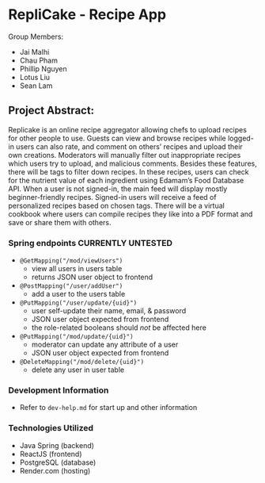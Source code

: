 # RepliCake - Recipe App

Group Members:
* Jai Malhi
* Chau Pham
* Phillip Nguyen
* Lotus Liu
* Sean Lam

## Project Abstract:
Replicake is an online recipe aggregator allowing chefs to upload recipes for other people to use. Guests can view and browse recipes while logged-in users can also rate, and comment on others’ recipes and upload their own creations. Moderators will manually filter out inappropriate recipes which users try to upload, and malicious comments. Besides these features, there will be tags to filter down recipes. In these recipes, users can check for the nutrient value of each ingredient using Edamam’s Food Database API. When a user is not signed-in, the main feed will display mostly beginner-friendly recipes. Signed-in users will receive a feed of personalized recipes based on chosen tags. There will be a virtual cookbook where users can compile recipes they like into a PDF format and save or share them with others. 

### Spring endpoints **CURRENTLY UNTESTED**
- `@GetMapping("/mod/viewUsers")` 
    - view all users in users table
    - returns JSON user object to frontend
- `@PostMapping("/user/addUser")`
    - add a user to the users table 
- `@PutMapping("/user/update/{uid}")`
    - user self-update their name, email, & password
    - JSON user object expected from frontend
    - the role-related booleans should *not* be affected here
- `@PutMapping("/mod/update/{uid}")`
    - moderator can update any attribute of a user
    - JSON user object expected from frontend
- `@DeleteMapping("/mod/delete/{uid}")`
    - delete any user in user table

### Development Information
- Refer to `dev-help.md` for start up and other information
### Technologies Utilized
- Java Spring (backend)
- ReactJS (frontend)
- PostgreSQL (database)
- Render.com (hosting)
